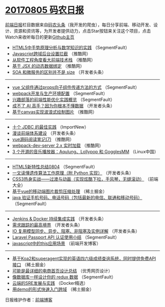 # [20170805 码农日报](http://hao.caibaojian.com/date/2017/08/05)

[前端日报](http://caibaojian.com/c/news)栏目数据来自[码农头条](http://hao.caibaojian.com/)（我开发的爬虫），每日分享前端、移动开发、设计、资源和资讯等，为开发者提供动力，点击Star按钮来关注这个项目，点击Watch来收听每日的更新[Github主页](https://github.com/kujian/frontendDaily)
* [HTML5中手势原理分析与数学知识的实践](http://hao.caibaojian.com/46737.html) （SegmentFault）
* [Javascript跨域后台设置拦截](http://hao.caibaojian.com/46753.html) （推酷网）
* [从软件工程角度看大前端技术栈](http://hao.caibaojian.com/46752.html) （推酷网）
* [基于 JSX 的动态数据绑定](http://hao.caibaojian.com/46751.html) （推酷网）
* [SOA 和微服务的区别并不是 size](http://hao.caibaojian.com/46790.html) （开发者头条）

***
* [vue 父组件通过props向子组件传递方法的方式](http://hao.caibaojian.com/46741.html) （SegmentFault）
* [webpack开发与生产环境配置](http://hao.caibaojian.com/46742.html) （SegmentFault）
* [兴趣部落的前端性能优化实践概览](http://hao.caibaojian.com/46732.html) （SegmentFault）
* [成不了 AI 高手？因为你根本不懂数据](http://hao.caibaojian.com/46788.html) （开发者头条）
* [基于canvas实现波浪式绘制图片](http://hao.caibaojian.com/46748.html) （推酷网）

***
* [十个 JDBC 的最佳实践](http://hao.caibaojian.com/46813.html) （ImportNew）
* [漫谈前端体系建设](http://hao.caibaojian.com/46789.html) （开发者头条）
* [vue源码阅读笔记(7)](http://hao.caibaojian.com/46749.html) （推酷网）
* [webpack-dev-server 2.x 实时加载](http://hao.caibaojian.com/46750.html) （推酷网）
* [3 个开源的音乐播放器：Aqulung、Lollypop 和 GogglesMM](http://hao.caibaojian.com/46815.html) （Linux中国）

***
* [HTML5新特性总结0804](http://hao.caibaojian.com/46730.html) （SegmentFault）
* [一文读懂遗传算法工作原理（附 Python 实现）](http://hao.caibaojian.com/46793.html) （开发者头条）
* [CSS3热身实战——过渡与动画（实现炫酷下拉，手风琴，无缝滚动）](http://hao.caibaojian.com/46818.html) （前端大全）
* [基于vue的移动端图片裁剪压缩处理](http://hao.caibaojian.com/46761.html) （稀土掘金）
* [java 验证手机号码、电话号码（包括最新的电信、联通和移动号码）](http://hao.caibaojian.com/46733.html) （SegmentFault）

***
* [Jenkins &amp; Docker 持续集成实践](http://hao.caibaojian.com/46784.html) （开发者头条）
* [需求跟踪的最高境界](http://hao.caibaojian.com/46795.html) （开发者头条）
* [IO 复用模型同步、异步、阻塞、非阻塞及实例详解](http://hao.caibaojian.com/46785.html) （开发者头条）
* [Laravel Passport API 认证使用小结](http://hao.caibaojian.com/46747.html) （SegmentFault）
* [javascript中的this应用场景](http://hao.caibaojian.com/46824.html) （前端开发博客）

***
* [基于Koa2和superagent实现的英语四六级成绩查询系统，同时提供免费API接口](http://hao.caibaojian.com/46766.html) （稀土掘金）
* [可能是最详细的电商首页设计总结](http://hao.caibaojian.com/46825.html) （优秀网页设计）
* [像数据库一样设计你的 redux 数据](http://hao.caibaojian.com/46738.html) （SegmentFault）
* [云端的SRE发展与实践](http://hao.caibaojian.com/46814.html) （Docker精选）
* [用demo的形式快速入门跨域](http://hao.caibaojian.com/46767.html) （稀土掘金）

日报维护作者：[前端博客](http://caibaojian.com/) 